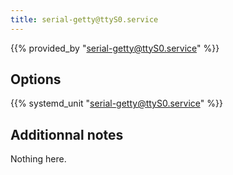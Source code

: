```yaml
---
title: serial-getty@ttyS0.service
---
```


{{% provided_by "serial-getty@ttyS0.service" %}}

## Options

{{% systemd_unit "serial-getty@ttyS0.service" %}}

## Additionnal notes

Nothing here.